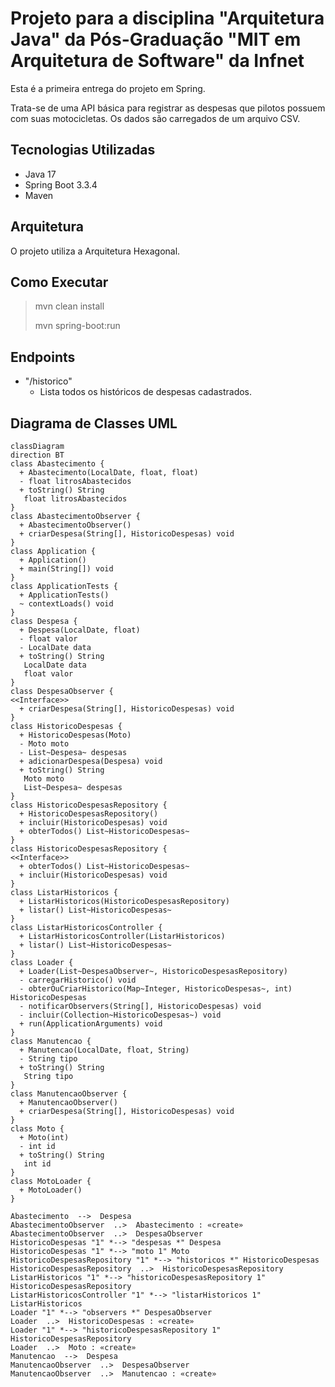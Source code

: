 # Projeto para a disciplina "Arquitetura Java" da Pós-Graduação "MIT em Arquitetura de Software" da Infnet

Esta é a primeira entrega do projeto em Spring. 

Trata-se de uma API básica para registrar as despesas que pilotos possuem com suas motocicletas.
Os dados são carregados de um arquivo CSV.

## Tecnologias Utilizadas

- Java 17
- Spring Boot 3.3.4
- Maven

## Arquitetura
O projeto utiliza a Arquitetura Hexagonal.

## Como Executar

> mvn clean install
>
> mvn spring-boot:run

## Endpoints

- "/historico"
  - Lista todos os históricos de despesas cadastrados.

## Diagrama de Classes UML
```mermaid
classDiagram
direction BT
class Abastecimento {
  + Abastecimento(LocalDate, float, float) 
  - float litrosAbastecidos
  + toString() String
   float litrosAbastecidos
}
class AbastecimentoObserver {
  + AbastecimentoObserver() 
  + criarDespesa(String[], HistoricoDespesas) void
}
class Application {
  + Application() 
  + main(String[]) void
}
class ApplicationTests {
  + ApplicationTests() 
  ~ contextLoads() void
}
class Despesa {
  + Despesa(LocalDate, float) 
  - float valor
  - LocalDate data
  + toString() String
   LocalDate data
   float valor
}
class DespesaObserver {
<<Interface>>
  + criarDespesa(String[], HistoricoDespesas) void
}
class HistoricoDespesas {
  + HistoricoDespesas(Moto) 
  - Moto moto
  - List~Despesa~ despesas
  + adicionarDespesa(Despesa) void
  + toString() String
   Moto moto
   List~Despesa~ despesas
}
class HistoricoDespesasRepository {
  + HistoricoDespesasRepository() 
  + incluir(HistoricoDespesas) void
  + obterTodos() List~HistoricoDespesas~
}
class HistoricoDespesasRepository {
<<Interface>>
  + obterTodos() List~HistoricoDespesas~
  + incluir(HistoricoDespesas) void
}
class ListarHistoricos {
  + ListarHistoricos(HistoricoDespesasRepository) 
  + listar() List~HistoricoDespesas~
}
class ListarHistoricosController {
  + ListarHistoricosController(ListarHistoricos) 
  + listar() List~HistoricoDespesas~
}
class Loader {
  + Loader(List~DespesaObserver~, HistoricoDespesasRepository) 
  - carregarHistorico() void
  - obterOuCriarHistorico(Map~Integer, HistoricoDespesas~, int) HistoricoDespesas
  - notificarObservers(String[], HistoricoDespesas) void
  - incluir(Collection~HistoricoDespesas~) void
  + run(ApplicationArguments) void
}
class Manutencao {
  + Manutencao(LocalDate, float, String) 
  - String tipo
  + toString() String
   String tipo
}
class ManutencaoObserver {
  + ManutencaoObserver() 
  + criarDespesa(String[], HistoricoDespesas) void
}
class Moto {
  + Moto(int) 
  - int id
  + toString() String
   int id
}
class MotoLoader {
  + MotoLoader() 
}

Abastecimento  -->  Despesa 
AbastecimentoObserver  ..>  Abastecimento : «create»
AbastecimentoObserver  ..>  DespesaObserver 
HistoricoDespesas "1" *--> "despesas *" Despesa 
HistoricoDespesas "1" *--> "moto 1" Moto 
HistoricoDespesasRepository "1" *--> "historicos *" HistoricoDespesas 
HistoricoDespesasRepository  ..>  HistoricoDespesasRepository 
ListarHistoricos "1" *--> "historicoDespesasRepository 1" HistoricoDespesasRepository 
ListarHistoricosController "1" *--> "listarHistoricos 1" ListarHistoricos 
Loader "1" *--> "observers *" DespesaObserver 
Loader  ..>  HistoricoDespesas : «create»
Loader "1" *--> "historicoDespesasRepository 1" HistoricoDespesasRepository 
Loader  ..>  Moto : «create»
Manutencao  -->  Despesa 
ManutencaoObserver  ..>  DespesaObserver 
ManutencaoObserver  ..>  Manutencao : «create»
```